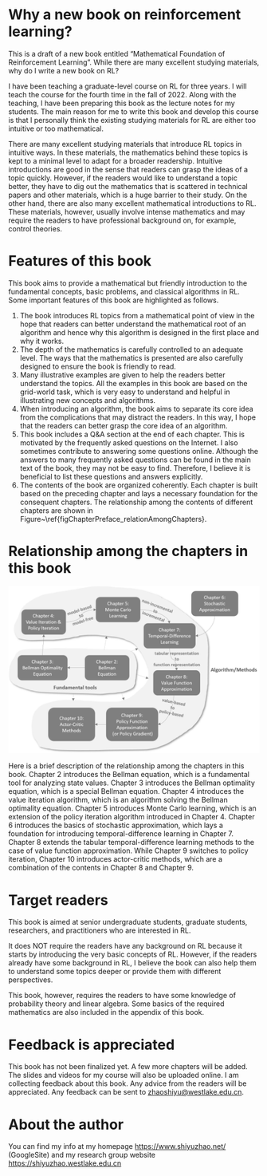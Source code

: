 # Why a new book on reinforcement learning?

This is a draft of a new book entitled “Mathematical Foundation of Reinforcement Learning”. While there are many excellent studying materials, why do I write a new book on RL?

I have been teaching a graduate-level course on RL for three years. I will teach the course for the fourth time in the fall of 2022. Along with the teaching, I have been preparing this book as the lecture notes for my students. The main reason for me to write this book and develop this course is that I personally think the existing studying materials for RL are either too intuitive or too mathematical.

There are many excellent studying materials that introduce RL topics in intuitive ways. In these materials, the mathematics behind these topics is kept to a minimal level to adapt for a broader readership. Intuitive introductions are good in the sense that readers can grasp the ideas of a topic quickly. However, if the readers would like to understand a topic better, they have to dig out the mathematics that is scattered in technical papers and other materials, which is a huge barrier to their study. On the other hand, there are also many excellent mathematical introductions to RL. These materials, however, usually involve intense mathematics and may require the readers to have professional background on, for example, control theories.

# Features of this book

This book aims to provide a mathematical but friendly introduction to the fundamental concepts, basic problems, and classical algorithms in RL. Some important features of this book are highlighted as follows.

1. The book introduces RL topics from a mathematical point of view in the hope that readers can better understand the mathematical root of an algorithm and hence why this algorithm is designed in the first place and why it works.
2. The depth of the mathematics is carefully controlled to an adequate level. The ways that the mathematics is presented are also carefully designed to ensure the book is friendly to read.
3. Many illustrative examples are given to help the readers better understand the topics. All the examples in this book are based on the grid-world task, which is very easy to understand and helpful in illustrating new concepts and algorithms.
4. When introducing an algorithm, the book aims to separate its core idea from the complications that may distract the readers. In this way, I hope that the readers can better grasp the core idea of an algorithm.
5. This book includes a Q&A section at the end of each chapter. This is motivated by the frequently asked questions on the Internet. I also sometimes contribute to answering some questions online. Although the answers to many frequently asked questions can be found in the main text of the book, they may not be easy to find. Therefore, I believe it is beneficial to list these questions and answers explicitly.
6. The contents of the book are organized coherently. Each chapter is built based on the preceding chapter and lays a necessary foundation for the consequent chapters. The relationship among the contents of different chapters are shown in Figure~\ref{figChapterPreface_relationAmongChapters}.

# Relationship among the chapters in this book

![An illustration of the relationship among the contents in different chapters. It may not be displayed correctly to readers in some regions. If so, you can find the figure in the preface of this book.](./chapterRelationship.png)

Here is a brief description of the relationship among the chapters in this book. Chapter 2 introduces the Bellman equation, which is a fundamental tool for analyzing state values. Chapter 3 introduces the Bellman optimality equation, which is a special Bellman equation. Chapter 4 introduces the value iteration algorithm, which is an algorithm solving the Bellman optimality equation. Chapter 5 introduces Monte Carlo learning, which is an extension of the policy iteration algorithm introduced in Chapter 4. Chapter 6 introduces the basics of stochastic approximation, which lays a foundation for introducing temporal-difference learning in Chapter 7. Chapter 8 extends the tabular temporal-difference learning methods to the case of value function approximation. While Chapter 9 switches to policy iteration, Chapter 10 introduces actor-critic methods, which are a combination of the contents in Chapter 8 and Chapter 9.


# Target readers 
This book is aimed at senior undergraduate students, graduate students, researchers, and practitioners who are interested in RL. 

It does NOT require the readers have any background on RL because it starts by introducing the very basic concepts of RL. However, if the readers already have some background in RL, I believe the book can also help them to understand some topics deeper or provide them with different perspectives. 

This book, however, requires the readers to have some knowledge of probability theory and linear algebra. Some basics of the required mathematics are also included in the appendix of this book.

# Feedback is appreciated
This book has not been finalized yet. A few more chapters will be added. The slides and videos for my course will also be uploaded online. I am collecting feedback about this book. Any advice from the readers will be appreciated. Any feedback can be sent to zhaoshiyu@westlake.edu.cn.

# About the author
You can find my info at my homepage https://www.shiyuzhao.net/ (GoogleSite) and my research group website https://shiyuzhao.westlake.edu.cn

